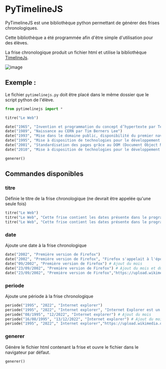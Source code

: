 # PyTimelineJS

PyTimelineJS est une bibliothèque python permettant de générer des frises chronologiques.

Cette bibliothèque a été programmée afin d'être simple d'utilisation pour des élèves.

La frise chronologique produit un fichier html et utilise la bibliothèque [TimelineJs](https://github.com/NUKnightLab/TimelineJS3/).

![image](https://user-images.githubusercontent.com/53106394/224863188-78f483b8-2a4b-421b-9d87-b931bc038e28.png)

## Exemple :
Le fichier `pytimelinejs.py` doit être placé dans le même dossier que le script python de l'élève.
```python
from pytimelinejs import *

titre("Le Web")

date("1965", "Invention et programmation du concept d’hypertexte par Ted Nelson")
date("1989", "Naissance au CERN par Tim Berners Lee")
date("1993", "Mise dans le domaine public, disponibilité du premier navigateur Mosaic")
date("1995", "Mise à disposition de technologies pour le développement de site Web interactif (langage JavaScript) et dynamique (langage PHP)")
date("2001", "Standardisation des pages grâce au DOM (Document Object Model)")
date("2010", "Mise à disposition de technologies pour le développement d’applications sur mobiles")

generer()
```

## Commandes disponibles

### titre
Définie le titre de la frise chronologique (ne devrait être appelée qu'une seule fois)
```python
titre("Le Web")
titre("Le Web", "Cette frise contient les dates présente dans le programme de SNT") # Il est possible d'ajouter une description
titre("Le Web", "Cette frise contient les dates présente dans le programme de SNT","https://cds.cern.ch/images/CERN-GE-9407011-31/file?size=large") # Il est possible d'ajouter une url pour un media , gif, png mp4 https://timeline.knightlab.com/docs/media-types.html
```

### date
Ajoute une date à la frise chronologique
```python
date("2002", "Première version de Firefox")
date("2002", "Première version de Firefox", "Firefox s'appelait à l'époque Phoenix.") # Ajout d'une description
date("09/2002", "Première version de Firefox") # Ajout du mois
date("23/09/2002", "Première version de Firefox") # Ajout du mois et du jour
date("23/09/2002", "Première version de Firefox","https://upload.wikimedia.org/wikipedia/commons/thumb/0/01/Mozilla_Firefox_2004_Logo.png/1920px-Mozilla_Firefox_2004_Logo.png") # Ajout d'un média

```

### periode
Ajoute une période à la frise chronologique
```python
periode("1995", "2022", "Internet explorer")
periode("1995", "2022", "Internet explorer", "Internet Explorer est un ancien navigateur développé par Microsoft") # Ajout d'une description
periode("08/1995", "12/2022", "Internet explorer") # Ajout du mois
periode("16/08/1995", "13/12/2022", "Internet explorer") # Ajout du mois et du jour
periode("1995", "2022"," Internet explorer","https://upload.wikimedia.org/wikipedia/commons/4/47/Internet_Explorer_2_logo.png") # Ajout d'un média
```

### generer
Génère le fichier html contenant la frise et ouvre le fichier dans le navigateur par défaut.
```python
generer()
```
